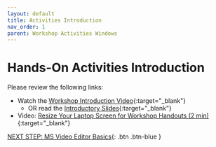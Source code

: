 ```yaml
---
layout: default
title: Activities Introduction
nav_order: 1
parent: Workshop Activities Windows
---
```

# Hands-On Activities Introduction

Please review the following links:

- Watch the  [Workshop Introduction Video](https://bit.ly/3tYWPv1){:target="_blank"}
    - OR read the [Introductory Slides](http://bit.ly/dsc-imovie-openshot){:target="_blank"} 
- Video: [Resize Your Laptop Screen for Workshop Handouts (2 min)](https://www.youtube.com/watch?v=Igk5hZUfzN0){:target="_blank"}



[NEXT STEP: MS Video Editor Basics](ve-basics.html){: .btn .btn-blue }
